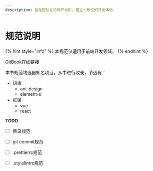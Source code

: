 ```yaml
---
description: 旨在团队在协同开发时，建立一致性的开发体验。
---
```


# 规范说明

{% hint style="info" %}
本规范仅适用于前端开发领域。
{% endhint %}

[GitBook在线链接](https://kasoqian.gitbook.io/code\_standard/)



本书规范均选自知名项目，从中进行收录，节选有：

* UI库
  * &#x20;ant-design
  * element-ui
* 框架
  * vue
  * react



**TODO**

* [ ] 目录规范
* [ ] git commit规范
* [ ] .prettierrc规范
* [ ] .stylelintrc规范

